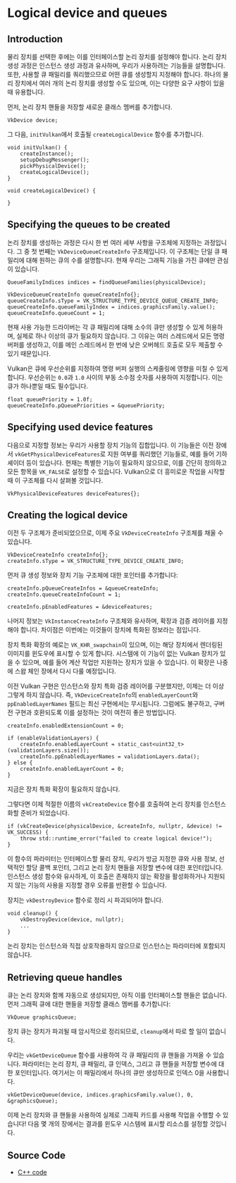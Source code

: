 # Logical device and queues

## Introduction

물리 장치를 선택한 후에는 이를 인터페이스할 논리 장치를 설정해야 합니다. 논리 장치 생성 과정은 인스턴스 생성 과정과 유사하며, 우리가 사용하려는 기능들을 설명합니다. 또한, 사용할 큐 패밀리를 쿼리했으므로 어떤 큐를 생성할지 지정해야 합니다. 하나의 물리 장치에서 여러 개의 논리 장치를 생성할 수도 있으며, 이는 다양한 요구 사항이 있을 때 유용합니다.

먼저, 논리 장치 핸들을 저장할 새로운 클래스 멤버를 추가합니다.

```
VkDevice device;
```

그 다음, `initVulkan`에서 호출될 `createLogicalDevice` 함수를 추가합니다.

```
void initVulkan() {
    createInstance();
    setupDebugMessenger();
    pickPhysicalDevice();
    createLogicalDevice();
}

void createLogicalDevice() {

}
```

## Specifying the queues to be created

논리 장치를 생성하는 과정은 다시 한 번 여러 세부 사항을 구조체에 지정하는 과정입니다. 그 중 첫 번째는 `VkDeviceQueueCreateInfo` 구조체입니다. 이 구조체는 단일 큐 패밀리에 대해 원하는 큐의 수를 설명합니다. 현재 우리는 그래픽 기능을 가진 큐에만 관심이 있습니다.

```
QueueFamilyIndices indices = findQueueFamilies(physicalDevice);

VkDeviceQueueCreateInfo queueCreateInfo{};
queueCreateInfo.sType = VK_STRUCTURE_TYPE_DEVICE_QUEUE_CREATE_INFO;
queueCreateInfo.queueFamilyIndex = indices.graphicsFamily.value();
queueCreateInfo.queueCount = 1;
```

현재 사용 가능한 드라이버는 각 큐 패밀리에 대해 소수의 큐만 생성할 수 있게 허용하며, 실제로 하나 이상의 큐가 필요하지 않습니다. 그 이유는 여러 스레드에서 모든 명령 버퍼를 생성하고, 이를 메인 스레드에서 한 번에 낮은 오버헤드 호출로 모두 제출할 수 있기 때문입니다.

Vulkan은 큐에 우선순위를 지정하여 명령 버퍼 실행의 스케줄링에 영향을 미칠 수 있게 합니다. 우선순위는 `0.0`과 `1.0` 사이의 부동 소수점 숫자를 사용하여 지정합니다. 이는 큐가 하나뿐일 때도 필수입니다.

```
float queuePriority = 1.0f;
queueCreateInfo.pQueuePriorities = &queuePriority;
```

## Specifying used device features

다음으로 지정할 정보는 우리가 사용할 장치 기능의 집합입니다. 이 기능들은 이전 장에서 `vkGetPhysicalDeviceFeatures`로 지원 여부를 쿼리했던 기능들로, 예를 들어 기하 셰이더 등이 있습니다. 현재는 특별한 기능이 필요하지 않으므로, 이를 간단히 정의하고 모든 항목을 `VK_FALSE`로 설정할 수 있습니다. Vulkan으로 더 흥미로운 작업을 시작할 때 이 구조체를 다시 살펴볼 것입니다.

```
VkPhysicalDeviceFeatures deviceFeatures{};
```

## Creating the logical device

이전 두 구조체가 준비되었으므로, 이제 주요 `VkDeviceCreateInfo` 구조체를 채울 수 있습니다.

```
VkDeviceCreateInfo createInfo{};
createInfo.sType = VK_STRUCTURE_TYPE_DEVICE_CREATE_INFO;
```

먼저 큐 생성 정보와 장치 기능 구조체에 대한 포인터를 추가합니다:

```
createInfo.pQueueCreateInfos = &queueCreateInfo;
createInfo.queueCreateInfoCount = 1;

createInfo.pEnabledFeatures = &deviceFeatures;
```

나머지 정보는 `VkInstanceCreateInfo` 구조체와 유사하며, 확장과 검증 레이어를 지정해야 합니다. 차이점은 이번에는 이것들이 장치에 특화된 정보라는 점입니다.

장치 특화 확장의 예로는 `VK_KHR_swapchain`이 있으며, 이는 해당 장치에서 렌더링된 이미지를 윈도우에 표시할 수 있게 합니다. 시스템에 이 기능이 없는 Vulkan 장치가 있을 수 있으며, 예를 들어 계산 작업만 지원하는 장치가 있을 수 있습니다. 이 확장은 나중에 스왑 체인 장에서 다시 다룰 예정입니다.

이전 Vulkan 구현은 인스턴스와 장치 특화 검증 레이어를 구분했지만, 이제는 더 이상 그렇게 하지 않습니다. 즉, `VkDeviceCreateInfo`의 `enabledLayerCount`와 `ppEnabledLayerNames` 필드는 최신 구현에서는 무시됩니다. 그럼에도 불구하고, 구버전 구현과 호환되도록 이를 설정하는 것이 여전히 좋은 방법입니다.

```
createInfo.enabledExtensionCount = 0;

if (enableValidationLayers) {
    createInfo.enabledLayerCount = static_cast<uint32_t>(validationLayers.size());
    createInfo.ppEnabledLayerNames = validationLayers.data();
} else {
    createInfo.enabledLayerCount = 0;
}
```

지금은 장치 특화 확장이 필요하지 않습니다.

그렇다면 이제 적절한 이름의 `vkCreateDevice` 함수를 호출하여 논리 장치를 인스턴스화할 준비가 되었습니다.

```
if (vkCreateDevice(physicalDevice, &createInfo, nullptr, &device) != VK_SUCCESS) {
    throw std::runtime_error("failed to create logical device!");
}
```

이 함수의 파라미터는 인터페이스할 물리 장치, 우리가 방금 지정한 큐와 사용 정보, 선택적인 할당 콜백 포인터, 그리고 논리 장치 핸들을 저장할 변수에 대한 포인터입니다. 인스턴스 생성 함수와 유사하게, 이 호출은 존재하지 않는 확장을 활성화하거나 지원되지 않는 기능의 사용을 지정할 경우 오류를 반환할 수 있습니다.

장치는 `vkDestroyDevice` 함수로 정리 시 파괴되어야 합니다.

```
void cleanup() {
    vkDestroyDevice(device, nullptr);
    ...
}
```

논리 장치는 인스턴스와 직접 상호작용하지 않으므로 인스턴스는 파라미터에 포함되지 않습니다.

## Retrieving queue handles

큐는 논리 장치와 함께 자동으로 생성되지만, 아직 이를 인터페이스할 핸들은 없습니다. 먼저 그래픽 큐에 대한 핸들을 저장할 클래스 멤버를 추가합니다:

```
VkQueue graphicsQueue;
```

장치 큐는 장치가 파괴될 때 암시적으로 정리되므로, `cleanup`에서 따로 할 일이 없습니다.

우리는 `vkGetDeviceQueue` 함수를 사용하여 각 큐 패밀리의 큐 핸들을 가져올 수 있습니다. 파라미터는 논리 장치, 큐 패밀리, 큐 인덱스, 그리고 큐 핸들을 저장할 변수에 대한 포인터입니다. 여기서는 이 패밀리에서 하나의 큐만 생성하므로 인덱스 0을 사용합니다.

```
vkGetDeviceQueue(device, indices.graphicsFamily.value(), 0, &graphicsQueue);
```

이제 논리 장치와 큐 핸들을 사용하여 실제로 그래픽 카드를 사용해 작업을 수행할 수 있습니다! 다음 몇 개의 장에서는 결과를 윈도우 시스템에 표시할 리소스를 설정할 것입니다.

## Source Code
- [C++ code](https://vulkan-tutorial.com/code/04_logical_device.cpp)